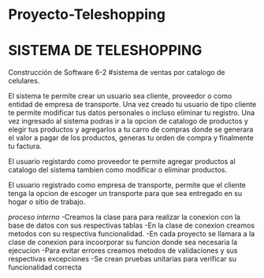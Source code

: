 # Proyecto-Teleshopping
# SISTEMA DE TELESHOPPING
Construcción de Software 6-2 
#sistema de ventas por catalogo de celulares.

El sistema te permite crear un usuario sea cliente, proveedor o como entidad de empresa de transporte. Una vez creado tu usuario de tipo cliente te permite modificar tus datos personales o incluso eliminar tu registro.
Una vez ingresado al sistema podras ir a la opcion de catalogo de productos y elegir tus productos y agregarlos a tu carro de compras donde se generara el valor a pagar de los productos, generas tu orden de compra y finalmente tu factura.

El usuario registardo como proveedor te permite agregar productos al catalogo del sistema tambien como modificar o eliminar productos.

El usuario registrado como empresa de transporte, permite que el cliente tenga la opcion de escoger un transporte para que sea entregado en su hogar o sitio de trabajo.


*proceso interno*
-Creamos la clase para para realizar la conexion con la base de datos con sus respectivas tablas
-En la clase de conexion creamos metodos con su respectiva funcionalidad.
-En cada proyecto se llamara a la clase de conexion para incoorporar su funcion donde sea necesaria la ejecucion
-Para evitar errores creamos metodos de validaciones y sus respectivas excepciones 
-Se crean pruebas unitarias para verificar su funcionalidad correcta
